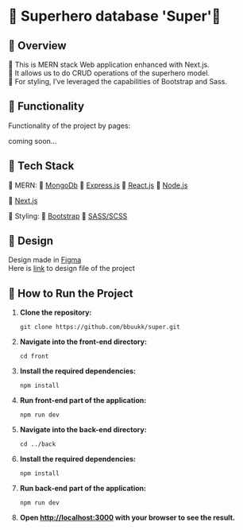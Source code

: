 <!--HOW TO WRITE COOL README FILE TUTORIAL https://www.freecodecamp.org/news/how-to-write-a-good-readme-file/-->

# 📙 Superhero database 'Super'🦸

## 🔷 Overview

🔸 This is MERN stack Web application enhanced with Next.js.<br>
🔸 It allows us to do CRUD operations of the superhero model.<br>
🔸 For styling, I’ve leveraged the capabilities of Bootstrap and Sass.

## 🔷 Functionality

Functionality of the project by pages: <br>

coming soon...

<!--
- /pay
  - Options for delivery and paying
  - Reviewing following order
- /products
  - List of products with ability to filter them by price, brand, date etc.
  - User can add a product to wish list or shopping cart
- /products/[productId]/about
  - Write a reveiw on the product
  - Read detailed description and characteristics of the product
- /profile
  - Personal cabinet with profile info, product wish list and past orders list
- /
  - Product categories gallery
  - Discount offers carousel
  - Shop reviews carousel



<br>

- Other:
  - Search on products by user input

  -->

## 🔷 Tech Stack

🔹 MERN:
🔸 [MongoDb](https://www.mongodb.com/)
🔸 [Express.js](https://expressjs.com/)
🔸 [React.js](https://react.dev/)
🔸 [Node.js](https://nodejs.org/en)

🔹 [Next.js](https://nextjs.org/)

🔹 Styling:
🔸 [Bootstrap](https://getbootstrap.com/)
🔸 [SASS/SCSS](https://sass-lang.com/)

## 🔷 Design

Design made in [Figma](figma.com/)<br>
Here is [link](https://www.figma.com/file/hkwpcRnYVYN8OVXBaTk3vE/Untitled?type=design&node-id=0%3A1&mode=design&t=vG68AFPiZEOFanje-1) to design file of the project 

## 🔷 How to Run the Project

1. **Clone the repository:**
   ```
   git clone https://github.com/bbuukk/super.git
   ```
2. **Navigate into the front-end directory:**
   ```
   cd front
   ```
3. **Install the required dependencies:**
   ```
   npm install
   ```
4. **Run front-end part of the application:**
   ```
   npm run dev
   ```
5. **Navigate into the back-end directory:**
   ```
   cd ../back
   ```
6. **Install the required dependencies:**
   ```
   npm install
   ```
7. **Run back-end part of the application:**
   ```
   npm run dev
   ```
8. **Open [http://localhost:3000](http://localhost:3000) with your browser to see the result.**
